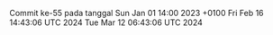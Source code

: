 Commit ke-55 pada tanggal Sun Jan 01 14:00 2023 +0100
Fri Feb 16 14:43:06 UTC 2024
Tue Mar 12 06:43:06 UTC 2024
